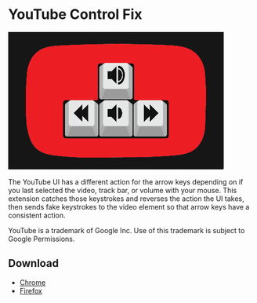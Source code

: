 # YouTube Control Fix

![Promo Image](promo_images/440x280.png)

The YouTube UI has a different action for the arrow keys depending on if you last selected the video, track bar, or volume with your mouse. This extension catches those keystrokes and reverses the action the UI takes, then sends fake keystrokes to the video element so that arrow keys have a consistent action.

YouTube is a trademark of Google Inc.
Use of this trademark is subject to Google Permissions.

## Download

- [Chrome](https://chrome.google.com/webstore/detail/youtube-control-fix/pkemfahanpgdcdmgcehgblhagnhacpjo)
- [Firefox](https://addons.mozilla.org/en-US/firefox/addon/youtube-control-fix)
